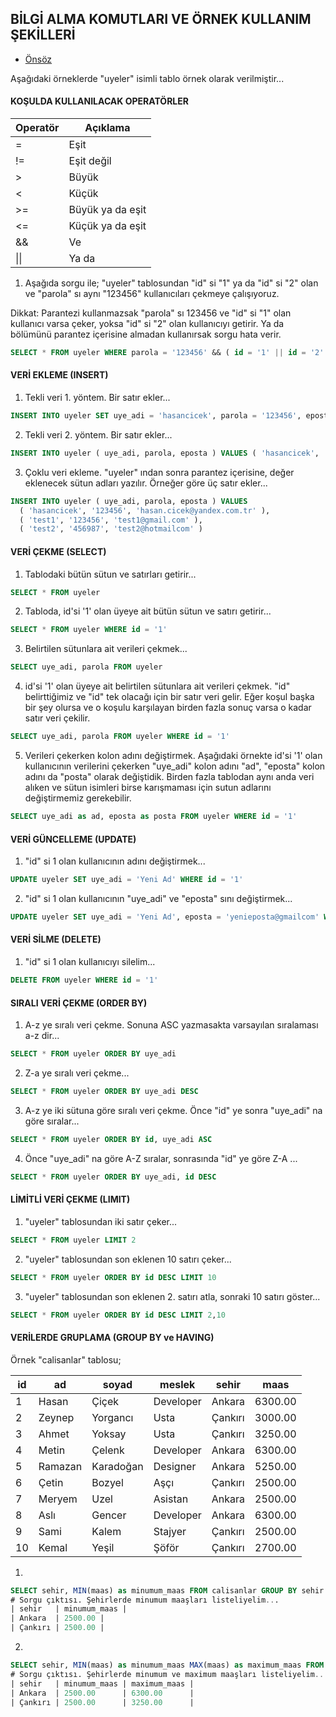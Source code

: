 ## BİLGİ ALMA KOMUTLARI VE ÖRNEK KULLANIM ŞEKİLLERİ

- [Önsöz](https://github.com/cicekhasan/DersNotlarim)



Aşağıdaki örneklerde "uyeler" isimli tablo örnek olarak verilmiştir...

#### KOŞULDA KULLANILACAK OPERATÖRLER

| Operatör | Açıklama |
| --- | --- |
| = | Eşit |
| != | Eşit değil |
| > | Büyük |
| < | Küçük |
| >= | Büyük ya da eşit |
| <= | Küçük ya da eşit |
| && | Ve |
| \|\| | Ya da |

1. Aşağıda sorgu ile; "uyeler" tablosundan "id" si "1" ya da "id" si "2" olan ve "parola" sı aynı "123456" kullanıcıları çekmeye çalışıyoruz. 

Dikkat: Parantezi kullanmazsak "parola" sı 123456 ve "id" si "1" olan kullanıcı varsa çeker, yoksa "id" si "2" olan kullanıcıyı getirir. Ya da bölümünü parantez içerisine almadan kullanırsak sorgu hata verir.

```sql
SELECT * FROM uyeler WHERE parola = '123456' && ( id = '1' || id = '2' )
```


#### VERİ EKLEME (INSERT)

1. Tekli veri 1. yöntem. Bir satır ekler...

```sql
INSERT INTO uyeler SET uye_adi = 'hasancicek', parola = '123456', eposta = 'hasan.cicek@yandex.com.tr'
```

2. Tekli veri 2. yöntem. Bir satır ekler...

```sql
INSERT INTO uyeler ( uye_adi, parola, eposta ) VALUES ( 'hasancicek', '123456', 'hasan.cicek@yandex.com.tr' )
```

3. Çoklu veri ekleme. "uyeler" ından sonra parantez içerisine, değer eklenecek sütun adları yazılır. Örneğer göre üç satır ekler...

```sql
INSERT INTO uyeler ( uye_adi, parola, eposta ) VALUES 
  ( 'hasancicek', '123456', 'hasan.cicek@yandex.com.tr' ), 
  ( 'test1', '123456', 'test1@gmail.com' ), 
  ( 'test2', '456987', 'test2@hotmailcom' )
```

#### VERİ ÇEKME (SELECT)

1. Tablodaki bütün sütun ve satırları getirir...

```sql
SELECT * FROM uyeler
```

2. Tabloda, id'si '1' olan üyeye ait bütün sütun ve satırı getirir...

```sql
SELECT * FROM uyeler WHERE id = '1'
```

3. Belirtilen sütunlara ait verileri çekmek...

```sql
SELECT uye_adi, parola FROM uyeler
```

4. id'si '1' olan üyeye ait belirtilen sütunlara ait verileri çekmek. "id" belirttiğimiz ve "id" tek olacağı için bir satır veri gelir. Eğer koşul başka bir şey olursa ve o koşulu karşılayan birden fazla sonuç varsa o kadar satır veri çekilir.

```sql
SELECT uye_adi, parola FROM uyeler WHERE id = '1'
```

5. Verileri çekerken kolon adını değiştirmek. Aşağıdaki örnekte id'si '1' olan kullanıcının verilerini çekerken "uye_adi" kolon adını "ad", "eposta" kolon adını da "posta" olarak değiştidik. Birden fazla tablodan aynı anda veri alıken ve sütun isimleri birse karışmaması için sutun adlarını değiştirmemiz gerekebilir.

```sql
SELECT uye_adi as ad, eposta as posta FROM uyeler WHERE id = '1'
```

#### VERİ GÜNCELLEME (UPDATE)

1. "id" si 1 olan kullanıcının adını değiştirmek...

```sql
UPDATE uyeler SET uye_adi = 'Yeni Ad' WHERE id = '1'
```

2. "id" si 1 olan kullanıcının "uye_adi" ve "eposta" sını değiştirmek...

```sql
UPDATE uyeler SET uye_adi = 'Yeni Ad', eposta = 'yenieposta@gmailcom' WHERE id = '1'
```

#### VERİ SİLME (DELETE)

1. "id" si 1 olan kullanıcıyı silelim...

```sql
DELETE FROM uyeler WHERE id = '1'
```

#### SIRALI VERİ ÇEKME (ORDER BY)

1. A-z ye sıralı veri çekme. Sonuna ASC yazmasakta varsayılan sıralaması a-z dir...

```sql
SELECT * FROM uyeler ORDER BY uye_adi
```

2. Z-a ye sıralı veri çekme...

```sql
SELECT * FROM uyeler ORDER BY uye_adi DESC
```

3. A-z ye iki sütuna göre sıralı veri çekme. Önce "id" ye sonra "uye_adi" na göre sıralar...

```sql
SELECT * FROM uyeler ORDER BY id, uye_adi ASC
```

4. Önce "uye_adi" na göre A-Z sıralar, sonrasında "id" ye göre Z-A ...

```sql
SELECT * FROM uyeler ORDER BY uye_adi, id DESC
```

#### LİMİTLİ VERİ ÇEKME (LIMIT)

1. "uyeler" tablosundan iki satır çeker...

```sql
SELECT * FROM uyeler LIMIT 2
```

2. "uyeler" tablosundan son eklenen 10 satırı çeker...

```sql
SELECT * FROM uyeler ORDER BY id DESC LIMIT 10
```

3. "uyeler" tablosundan son eklenen 2. satırı atla, sonraki 10 satırı göster...

```sql
SELECT * FROM uyeler ORDER BY id DESC LIMIT 2,10
```

#### VERİLERDE GRUPLAMA (GROUP BY ve HAVING)

Örnek "calisanlar" tablosu;


| id  | ad      | soyad     | meslek    | sehir   | maas    |
| --- | ---     | ---       | ---       | ---     | ---     |
| 1   | Hasan   | Çiçek     | Developer | Ankara  | 6300.00 |
| 2   | Zeynep  | Yorgancı  | Usta      | Çankırı | 3000.00 |
| 3   | Ahmet   | Yoksay    | Usta      | Çankırı | 3250.00 |
| 4   | Metin   | Çelenk    | Developer | Ankara  | 6300.00 |
| 5   | Ramazan | Karadoğan | Designer  | Ankara  | 5250.00 |
| 6   | Çetin   | Bozyel    | Aşçı      | Çankırı | 2500.00 |
| 7   | Meryem  | Uzel      | Asistan   | Ankara  | 2500.00 |
| 8   | Aslı    | Gencer    | Developer | Ankara  | 6300.00 |
| 9   | Sami    | Kalem     | Stajyer   | Çankırı | 2500.00 |
| 10  | Kemal   | Yeşil     | Şöför     | Çankırı | 2700.00 |

1.

```sql
SELECT sehir, MIN(maas) as minumum_maas FROM calisanlar GROUP BY sehir
# Sorgu çıktısı. Şehirlerde minumum maaşları listeliyelim...
| sehir   | minumum_maas |
| Ankara  | 2500.00 |
| Çankırı | 2500.00 |
```

2.

```sql
SELECT sehir, MIN(maas) as minumum_maas MAX(maas) as maximum_maas FROM calisanlar GROUP BY sehir
# Sorgu çıktısı. Şehirlerde minumum ve maximum maaşları listeliyelim...
| sehir   | minumum_maas | maximum_maas |
| Ankara  | 2500.00      | 6300.00      |
| Çankırı | 2500.00      | 3250.00      |
```


